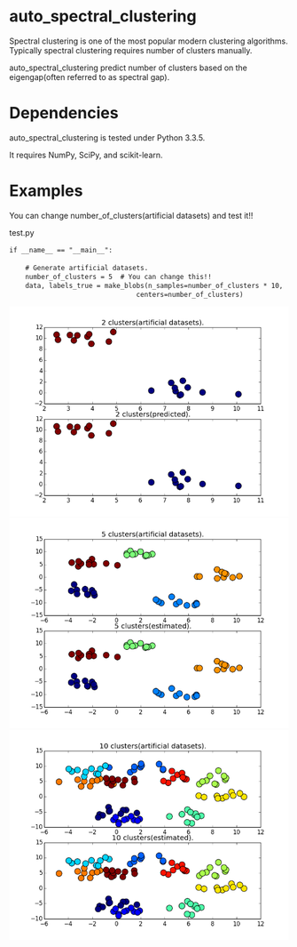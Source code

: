 auto_spectral_clustering
========================
Spectral clustering is one of the most popular modern clustering algorithms.
  Typically spectral clustering requires number of clusters manually.

auto_spectral_clustering predict number of clusters based on the eigengap(often referred to as spectral gap).

Dependencies
========================
auto_spectral_clustering is tested under Python 3.3.5.

It requires NumPy, SciPy, and scikit-learn.

Examples
========================
You can change number_of_clusters(artificial datasets) and test it!!

test.py
    
    if __name__ == "__main__":

        # Generate artificial datasets.
        number_of_clusters = 5  # You can change this!!
        data, labels_true = make_blobs(n_samples=number_of_clusters * 10,
                                    centers=number_of_clusters)

![Alt text](/fig/2.png "2 clusters")
![Alt text](/fig/5.png "5 clusters")
![Alt text](/fig/10.png "10 clusters")